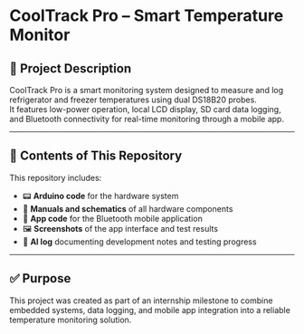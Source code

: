 # CoolTrack Pro – Smart Temperature Monitor

## 📌 Project Description
CoolTrack Pro is a smart monitoring system designed to measure and log refrigerator and freezer temperatures using dual DS18B20 probes.  
It features low-power operation, local LCD display, SD card data logging, and Bluetooth connectivity for real-time monitoring through a mobile app.

---

## 📂 Contents of This Repository
This repository includes:  
- 📟 **Arduino code** for the hardware system  
- 📖 **Manuals and schematics** of all hardware components  
- 📱 **App code** for the Bluetooth mobile application  
- 🖼 **Screenshots** of the app interface and test results  
- 🤖 **AI log** documenting development notes and testing progress  

---

## ✅ Purpose
This project was created as part of an internship milestone to combine embedded systems, data logging, and mobile app integration into a reliable temperature monitoring solution.
